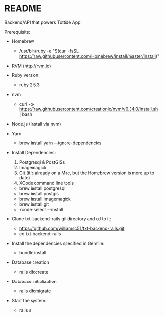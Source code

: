 # README

Backend/API that powers Txttide App

Prerequisits:
 * Homebrew
    - /usr/bin/ruby -e "$(curl -fsSL https://raw.githubusercontent.com/Homebrew/install/master/install)"
 
 * RVM (http://rvm.io)

 * Ruby version: 
    - ruby 2.5.3

 * nvm
    - curl -o- https://raw.githubusercontent.com/creationix/nvm/v0.34.0/install.sh | bash

 * Node.js (Install via nvm)
 
 * Yarn
    - brew install yarn --ignore-dependencies
 
 * Install Dependencies:
    1. Postgresql & PostGISs
    2. Imagemagick
    3. Git (it's already on a Mac, but the Homebrew version is more up to date)
    4. XCode command line tools
  
   - brew install postgresql
   - brew install postgis
   - brew install imagemagick
   - brew install git
   - xcode-select --install
  
  * Clone txt-backend-rails git directory and cd to it:
      - https://github.com/williamsc51/txt-backend-rails.git
      - cd txt-backend-rails
 
  * Install the dependencies specified in Gemfile:
     - bundle install
  
  * Database creation
     - rails db:create
  
  * Database initialization
     - rails db:migrate
  
  * Start the system:
     - rails s


